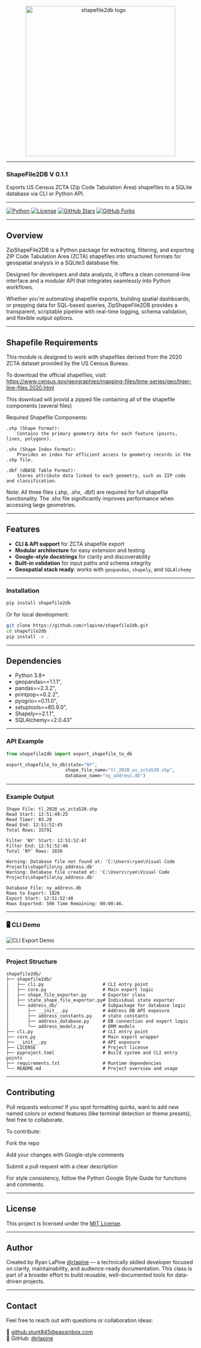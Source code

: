 <p align="center">
  <img src="https://github.com/rlapine/shapefile2db/blob/624aa335a27f6db7b56f53907ff8aecf3f031ba7/shapefile2db/assets/ShapeFile2DB_logo.png?raw=true" alt="shapefile2db logo" width="400"/>
</p>

---

### ShapeFile2DB V 0.1.1

Exports US Census ZCTA (Zip Code Tabulation Area) shapefiles to a SQLite database via CLI or Python API.

---

[![Python](https://img.shields.io/badge/python-3.10%2B-blue)](https://www.python.org/downloads/)
[![License](https://img.shields.io/badge/license-MIT-green)](LICENSE)
[![GitHub Stars](https://img.shields.io/github/stars/rlapine/shapefile2db?style=social)](https://github.com/rlapine/shapefile2db/stargazers)
[![GitHub Forks](https://img.shields.io/github/forks/rlapine/shapefile2db?style=social)](https://github.com/rlapine/shapefile2db/network/members)

---

## Overview

ZipShapeFile2DB is a Python package for extracting, filtering, and exporting ZIP Code Tabulation Area (ZCTA) shapefiles into structured formats for geospatial analysis in a SQLite3 database file. 

Designed for developers and data analysts, it offers a clean command-line interface and a modular API that integrates seamlessly into Python workflows.

Whether you're automating shapefile exports, building spatial dashboards, or prepping data for SQL-based queries, ZipShapeFile2DB provides a transparent, scriptable pipeline with real-time logging, schema validation, and flexible output options.

---

## Shapefile Requirements

This module is designed to work with shapefiles derived from the 2020 ZCTA dataset
provided by the US Census Bureau.

To download the official shapefiles, visit:
https://www.census.gov/geographies/mapping-files/time-series/geo/tiger-line-files.2020.html

This download will provid a zipped file containing all of the shapefile components (several files)

Required Shapefile Components:

    .shp (Shape Format):
        Contains the primary geometry data for each feature (points, lines, polygons).

    .shx (Shape Index Format):
        Provides an index for efficient access to geometry records in the .shp file.

    .dbf (dBASE Table Format):
        Stores attribute data linked to each geometry, such as ZIP code and classification.

Note:
    All three files (.shp, .shx, .dbf) are required for full shapefile functionality.
    The .shx file significantly improves performance when accessing large geometries.

---

## Features

- **CLI & API support** for ZCTA shapefile export  
- **Modular architecture** for easy extension and testing  
- **Google-style docstrings** for clarity and discoverability  
- **Built-in validation** for input paths and schema integrity  
- **Geospatial stack ready**: works with `geopandas`, `shapely`, and `SQLAlchemy`

---

### Installation

```bash
pip install shapefile2db
```

Or for local development:

```bash
git clone https://github.com/rlapine/shapefile2db.git
cd shapefile2db
pip install -e .
```

---

## Dependencies

- Python 3.8+
- geopandas==1.1.1",
- pandas==2.3.2",
- printpop==0.2.2",
- pyogrio==0.11.0",
- setuptools==80.9.0",
- Shapely==2.1.1",
- SQLAlchemy==2.0.43"

---

### API Example

```python
from shapefile2db import export_shapefile_to_db

export_shapefile_to_db(state="NY",
                      shape_file_name="tl_2020_us_zcta520.shp", 
                      database_name="ny_address.db")

```

---

### Example Output

```text
Shape File: tl_2020_us_zcta520.shp
Read Start: 12:51:49:25
Read Timer: 03.20
Read End: 12:51:52:45
Total Rows: 33791

Filter 'NY' Start: 12:51:52:47
Filter End: 12:51:52:48
Total 'NY' Rows: 1826

Warning: Database file not found at: 'C:\Users\ryan\Visual Code Projects\shapefile\ny_address.db'
Warning: Database file created at: 'C:\Users\ryan\Visual Code Projects\shapefile\ny_address.db'

Database File: ny_address.db
Rows to Export: 1826
Export Start: 12:51:52:48
Rows Exported: 596 Time Remaining: 00:00:46.
```

---

### 🖥️ CLI Demo

![CLI Export Demo](https://github.com/rlapine/shapefile2db/blob/624aa335a27f6db7b56f53907ff8aecf3f031ba7/shapefile2db/assets/ShapeFile2DB_output.gif?raw=true)

---

### Project Structure

```
shapefile2db/
├── shapefile2db/
│   ├── cli.py                      # CLI entry point
│   ├── core.py                     # Main export logic
│   ├── shape_file_exporter.py      # Exporter class
│   ├── state_shape_file_exporter.py# Individual state exporter
│   └── address_db/                 # Subpackage for database logic
│       ├── __init__.py             # Address DB API exposure
│       ├── address_constants.py    # state constants
│       ├── address_database.py     # DB connection and export logic
│       └── address_models.py       # ORM models
├── cli.py                          # CLI entry point
├── core.py                         # Main export wrapper
├── __init__.py                     # API exposure
├── LICENSE                         # Project license
├── pyproject.toml                  # Build system and CLI entry points
├── requirements.txt                # Runtime dependencies
└── README.md                       # Project overview and usage
```

---

## Contributing

Pull requests welcome! If you spot formatting quirks, want to add new named colors or extend features (like terminal detection or theme presets), feel free to collaborate.

To contribute:

Fork the repo

Add your changes with Google-style comments

Submit a pull request with a clear description

For style consistency, follow the Python Google Style Guide for functions and comments.

---

## License

This project is licensed under the [MIT License](LICENSE).

---

## Author

Created by Ryan LaPine [@rlapine](https://github.com/rlapine) — a technically skilled developer focused on clarity, maintainability, and audience-ready documentation. This class is part of a broader effort to build reusable, well-documented tools for data-driven projects.

---

## Contact

Feel free to reach out with questions or collaboration ideas:

📧 github.stunt845@passinbox.com  
🔗 GitHub: [@rlapine](https://github.com/rlapine)